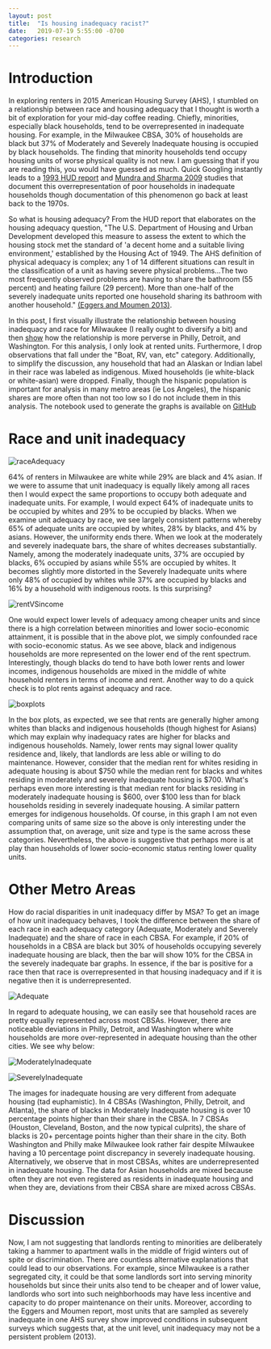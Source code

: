 ```yaml
---
layout: post
title:  "Is housing inadequacy racist?"
date:   2019-07-19 5:55:00 -0700
categories: research
---
```


# Introduction

In exploring renters in 2015 American Housing Survey (AHS), I stumbled on a relationship between race and housing adequacy that I thought is worth a bit of exploration for your mid-day coffee reading. Chiefly, minorities, especially black households, tend to be overrepresented in inadequate housing. For example, in the Milwaukee CBSA, 30% of households are black but 37% of Moderately and Severely Inadequate housing is occupied by black households.  The finding that minority households tend occupy housing units of worse physical quality is not new. I am guessing that if you are reading this, you would have guessed as much. Quick Googling instantly leads to a [1993 HUD report](https://www.huduser.gov/portal/Publications/pdf/HUD-006365.pdf) and [Mundra and Sharma 2009](https://www.jstor.org/stable/24861810?seq=1#page_scan_tab_contents) studies that document this overrepresentation of poor households in inadequate households though documentation of this phenomenon go back at least back to the 1970s. 

So what is housing adequacy? From the HUD report that elaborates on the housing adequacy question, "The U.S. Department of Housing and Urban Development developed this measure to assess the extent to which the housing stock met the standard of 'a decent home and a suitable living environment,' established by the Housing Act of 1949. The AHS definition of physical adequacy is complex; any 1 of 14 different situations can result in the classification
of a unit as having severe physical problems...The two most frequently observed problems are having to share the bathroom (55 percent) and heating failure (29 percent). More than one-half of the severely inadequate units reported one household sharing its bathroom with another household." [(Eggers and Moumen 2013)](https://www.census.gov/content/dam/Census/programs-surveys/ahs/publications/HousingAdequacy.pdf). 


In this post, I first visually illustrate the relationship between housing inadequacy and race for Milwaukee (I really ought to diversify a bit) and then [show](#other-metro-areas) how the relationship is more perverse in Philly, Detroit, and Washington. For this analysis, I only look at rented units. Furthermore, I drop observations that fall under the "Boat, RV, van, etc" category. Additionally, to simplify the discussion, any household that had an Alaskan or Indian label in their race was labeled as indigenous. Mixed households (ie white-black or white-asian) were dropped. Finally, though the hispanic population is important for analysis in many metro areas (ie Los Angeles), the hispanic shares are more often than not too low so I do not include them in this analysis. The notebook used to generate the graphs is available on [GitHub](https://github.com/kiwiPhrases/characterizing-renters/blob/master/housing%20adequacy%20and%20race.ipynb)


# Race and unit inadequacy

![raceAdequacy](/output_14_1.png)

64% of renters in Milwaukee are white while 29% are black and 4% asian. If we were to assume that unit inadequacy is equally likely among all races then I would expect the same proportions  to occupy both adequate and inadequate units. For example, I would expect 64% of inadequate units to be occupied by whites and 29% to be occupied by blacks. When we examine unit adequacy by race, we see largely consistent patterns whereby 65% of adequate units are occupied by whites, 28% by blacks, and 4% by asians. However, the uniformity ends there. When we look at the moderately and severely inadequate bars, the share of whites decreases substantially. Namely, among the moderately inadequate units, 37% are occupied by blacks, 6% occupied by asians while 55% are occupied by whites. It becomes slightly more distorted in the Severely Inadequate units where only 48% of occupied by whites while 37% are occupied by blacks and 16% by a household with indigenous roots. Is this surprising? 

![rentVSincome](/output_13_1.png)

One would expect lower levels of adequacy among cheaper units and since there is a high correlation between minorities and lower socio-economic attainment, it is possible that in the above plot, we simply confounded race with socio-economic status. As we see above, black and indigenous households are more represented on the lower end of the rent spectrum. Interestingly, though blacks do tend to have both lower rents and lower incomes, indigenous households are mixed in the middle of white household renters in terms of income and rent. Another way to do a quick check is to plot rents against adequacy and race. 

![boxplots](/output_17_0.png)

In the box plots, as expected, we see that rents are generally higher among whites than blacks and indigenous households (though highest for Asians) which may explain why inadequacy rates are higher for blacks and indigenous households. Namely, lower rents may signal lower quality residence and, likely, that landlords are less able or willing to do maintenance. However, consider that the median rent for whites residing in adequate housing is about $750 while the median rent for blacks and whites residing in moderately and severely inadequate housing is $700. What's perhaps even more interesting is that median rent for blacks residing in moderately inadequate housing is $600, over $100 less than for black households residing in severely inadequate housing. A similar pattern emerges for indigenous households. Of course, in this graph I am not even comparing units of same size so the above is only interesting under the assumption that, on average, unit size and type is the same across these categories. Nevertheless, the above is suggestive that perhaps more is at play than households of lower socio-economic status renting lower quality units. 

# Other Metro Areas

How do racial disparities in unit inadequacy differ by MSA? To get an image of how unit inadequacy behaves, I took the difference between the share of each race in each adequacy category (Adequate, Moderately and Severely Inadequate) and the share of race in each CBSA. For example, if 20% of households in a CBSA are black but 30% of households occupying severely inadequate housing are black, then the bar will show 10% for the CBSA in the severely inadequate bar graphs. In essence, if the bar is positive for a race then that race is overrepresented in that housing inadequacy and if it is negative then it is underrepresented. 

![Adequate](/output_22_0.png)

In regard to adequate housing, we can easily see that household races are pretty equally represented across most CBSAs. However, there are noticeable deviations in Philly, Detroit, and Washington where white households are more over-represented in adequate housing than the other cities. We see why below:

![ModeratelyInadequate](/output_22_1.png)

![SeverelyInadequate](/output_22_2.png)

The images for inadequate housing are very different from adequate housing (tad euphamistic). In 4 CBSAs (Washington, Philly, Detroit, and Atlanta), the share of blacks in Moderately Inadequate housing is over 10 percentage points higher than their share in the CBSA. In 7 CBSAs (Houston, Cleveland, Boston, and the now typical culprits), the share of blacks is 20+ percentage points higher than their share in the city. Both Washington and Philly make Milwaukee look rather fair despite Milwaukee having a 10 percentage point discrepancy in severely inadequate housing. Alternatively, we observe that in most CBSAs, whites are underrepresented in inadequate housing. The data for Asian households are mixed because often they are not even registered as residents in inadequate housing and when they are, deviations from their CBSA share are mixed across CBSAs. 


# Discussion

Now, I am not suggesting that landlords renting to minorities are deliberately taking a hammer to apartment walls in the middle of frigid winters out of spite or discrimination. There are countless alternative explanations that could lead to our observations. For example, since Milwaukee is a rather segregated city, it could be that some landlords sort into serving minority households but since their units also tend to be cheaper and of lower value, landlords who sort into such neighborhoods may have less incentive and capacity to do proper maintenance on their units. Moreover, according to the Eggers and Moumen report, most units that are sampled as severely inadequate in one AHS survey show improved conditions in subsequent surveys which suggests that, at the unit level, unit inadequacy may not be a persistent problem (2013). 